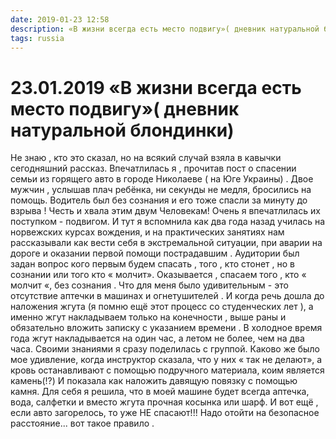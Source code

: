 ```yaml
---
date: 2019-01-23 12:58
description: «В жизни всегда есть место подвигу»( дневник натуральной блондинки)
tags: russia
---
```

# 23.01.2019 «В жизни всегда есть место подвигу»( дневник натуральной блондинки)

Не знаю , кто это сказал, но на всякий случай взяла в кавычки сегодняшний рассказ. Впечатлилась я , прочитав пост о спасении семьи из горящего авто в городе Николаеве ( на Юге Украины) . Двое мужчин , услышав плач ребёнка,   ни секунды не медля, бросились на помощь. Водитель был без сознания и его тоже спасли за минуту до взрыва ! Честь и хвала этим двум Человекам!   Очень я впечатлилась их поступком - подвигом. И тут я вспомнила как два года назад  училась на норвежских курсах вождения, и на практических занятиях нам рассказывали как вести себя в экстремальной ситуации, при аварии на дороге и оказании первой помощи пострадавшим . Аудитории был задан вопрос кого первым будем спасать , того , кто стонет , но в сознании или того кто « молчит». Оказывается , спасаем того , кто « молчит «, без сознания .  Что для меня было удивительным - это отсутствие аптечки в машинах и огнетушителей . И когда речь дошла до наложения жгута (я помню ещё этот процесс со студенческих лет ), а именно жгут накладываем только на конечности , выше раны и обязательно вложить записку с указанием времени . В холодное время года жгут накладывается на один час, а летом не более, чем на два часа. Своими знаниями я сразу поделилась с группой. Каково же было мое удивление, когда инструктор сказала, что у них « так не делают», а кровь останавливают с помощью подручного материала, коим является камень(!?) И показала как наложить давящую повязку с помощью камня.  Для себя я решила, что в моей машине будет всегда аптечка, вода, салфетки и вместо жгута прочная косынка или шарф.  И вот ещё  , если авто загорелось, то уже НЕ спасают!!!   Надо отойти на безопасное расстояние...  вот такое правило .
